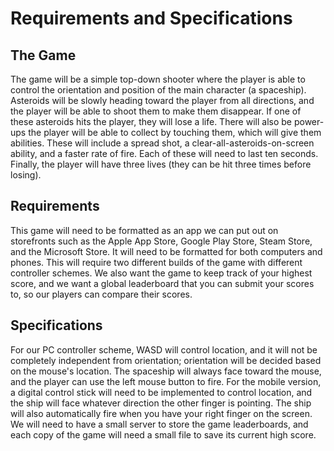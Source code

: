 # Requirements and Specifications

## The Game  
The game will be a simple top-down shooter where the player is able to control the orientation and position of the main character (a spaceship). Asteroids will be slowly heading toward the player from all directions, and the player will be able to shoot them to make them disappear. If one of these asteroids hits the player, they will lose a life. There will also be power-ups the player will be able to collect by touching them, which will give them abilities. These will include a spread shot, a clear-all-asteroids-on-screen ability, and a faster rate of fire. Each of these will need to last ten seconds. Finally, the player will have three lives (they can be hit three times before losing).  

## Requirements  
This game will need to be formatted as an app we can put out on storefronts such as the Apple App Store, Google Play Store, Steam Store, and the Microsoft Store. It will need to be formatted for both computers and phones. This will require two different builds of the game with different controller schemes. We also want the game to keep track of your highest score, and we want a global leaderboard that you can submit your scores to, so our players can compare their scores.  

## Specifications  
For our PC controller scheme, WASD will control location, and it will not be completely independent from orientation; orientation will be decided based on the mouse's location. The spaceship will always face toward the mouse, and the player can use the left mouse button to fire. For the mobile version, a digital control stick will need to be implemented to control location, and the ship will face whatever direction the other finger is pointing. The ship will also automatically fire when you have your right finger on the screen. We will need to have a small server to store the game leaderboards, and each copy of the game will need a small file to save its current high score.





